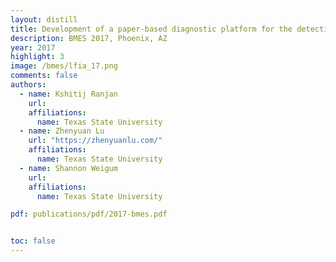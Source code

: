 ```yaml
---
layout: distill
title: Development of a paper-based diagnostic platform for the detection of diarrhea causing pathogens
description: BMES 2017, Phoenix, AZ
year: 2017
highlight: 3
image: /bmes/lfia_17.png
comments: false
authors:
  - name: Kshitij Ranjan
    url:
    affiliations:
      name: Texas State University
  - name: Zhenyuan Lu
    url: "https://zhenyuanlu.com/"
    affiliations:
      name: Texas State University
  - name: Shannon Weigum
    url:
    affiliations:
      name: Texas State University

pdf: publications/pdf/2017-bmes.pdf


toc: false
---
```

